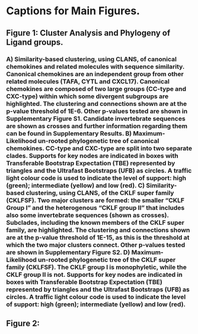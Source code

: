 # Captions for Main Figures.

## Figure 1: Cluster Analysis and Phylogeny of Ligand groups.
### A) Similarity-based clustering, using CLANS, of canonical chemokines and related molecules with sequence similarity. Canonical chemokines are an independent group from other related molecules (TAFA, CYTL and CXCL17). Canonical chemokines are composed of two large groups (CC-type and CXC-type) within which some divergent subgroups are highlighted. The clustering and connections shown are at the p-value threshold of 1E-6. Other p-values tested are shown in Supplementary Figure S1. Candidate invertebrate sequences are shown as crosses and further information regarding them can be found in Supplementary Results. B) Maximum-Likelihood un-rooted phylogenetic tree of canonical chemokines. CC-type and CXC-type are split into two separate clades. Supports for key nodes are indicated in boxes with Transferable Bootstrap Expectation (TBE) represented by triangles and the Ultrafast Bootstraps (UFB) as circles. A traffic light colour code is used to indicate the level of support: high (green); intermediate (yellow) and low (red). C) Similarity-based clustering, using CLANS, of the CKLF super family (CKLFSF). Two major clusters are formed: the smaller “CKLF Group I” and the heterogenous “CKLF group II” that includes also some invertebrate sequences (shown as crosses). Subclades, including the known members of the CKLF super family, are highlighted. The clustering and connections shown are at the p-value threshold of 1E-15, as this is the threshold at which the two major clusters connect. Other p-values tested are shown in Supplementary Figure S2. D) Maximum-Likelihood un-rooted phylogenetic tree of the CKLF super family (CKLFSF). The CKLF group I is monophyletic, while the CKLF group II is not. Supports for key nodes are indicated in boxes with Transferable Bootstrap Expectation (TBE) represented by triangles and the Ultrafast Bootstraps (UFB) as circles. A traffic light colour code is used to indicate the level of support: high (green); intermediate (yellow) and low (red).

## Figure 2: 
